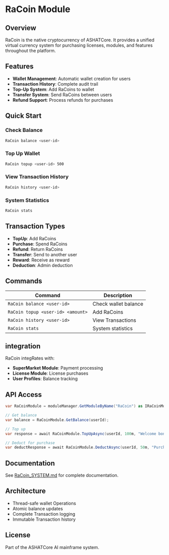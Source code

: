 # RaCoin Module

## Overview

RaCoin is the native cryptocurrency of ASHATCore. It provides a unified virtual currency system for purchasing licenses, modules, and features throughout the platform.

## Features

- **Wallet Management**: Automatic wallet creation for users
- **Transaction History**: Complete audit trail
- **Top-Up System**: Add RaCoins to wallet
- **Transfer System**: Send RaCoins between users
- **Refund Support**: Process refunds for purchases

## Quick Start

### Check Balance

```bash
RaCoin balance <user-id>
```

### Top Up Wallet

```bash
RaCoin topup <user-id> 500
```

### View Transaction History

```bash
RaCoin history <user-id>
```

### System Statistics

```bash
RaCoin stats
```

## Transaction Types

- **TopUp**: Add RaCoins
- **Purchase**: Spend RaCoins
- **Refund**: Return RaCoins
- **Transfer**: Send to another user
- **Reward**: Receive as reward
- **Deduction**: Admin deduction

## Commands

| Command | Description |
|---------|-------------|
| `RaCoin balance <user-id>` | Check wallet balance |
| `RaCoin topup <user-id> <amount>` | Add RaCoins |
| `RaCoin history <user-id>` | View Transactions |
| `RaCoin stats` | System statistics |

## integration

RaCoin integRates with:
- **SuperMarket Module**: Payment processing
- **License Module**: License purchases
- **User Profiles**: Balance tracking

## API Access

```csharp
var RaCoinModule = moduleManager.GetModuleByName("RaCoin") as IRaCoinModule;

// Get balance
var balance = RaCoinModule.GetBalance(userId);

// Top up
var response = await RaCoinModule.TopUpAsync(userId, 100m, "Welcome bonus");

// Deduct for purchase
var deductResponse = await RaCoinModule.DeductAsync(userId, 50m, "Purchase");
```

## Documentation

See [RaCoin_SYSTEM.md](../../../RaCoin_SYSTEM.md) for complete documentation.

## Architecture

- Thread-safe wallet Operations
- Atomic balance updates
- Complete Transaction logging
- Immutable Transaction history

## License

Part of the ASHATCore AI mainframe system.
